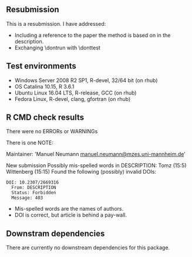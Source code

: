 ## Resubmission

This is a resubmission. I have addressed:

* Including a reference to the  paper the method is based on in the description.
* Exchanging \dontrun with \donttest

## Test environments

* Windows Server 2008 R2 SP1, R-devel, 32/64 bit (on rhub)
* OS Catalina 10.15, R 3.6.1
* Ubuntu Linux 16.04 LTS, R-release, GCC (on rhub)
* Fedora Linux, R-devel, clang, gfortran (on rhub)


## R CMD check results
There were no ERRORs or WARNINGs

There is one NOTE:

Maintainer: 'Manuel Neumann <manuel.neumann@mzes.uni-mannheim.de>'
  
  
  New submission
  Possibly mis-spelled words in DESCRIPTION:
    Tomz (15:5)
    Wittenberg (15:15)
  Found the following (possibly) invalid DOIs:
  
    DOI: 10.2307/2669316
      From: DESCRIPTION
      Status: Forbidden
      Message: 403

* Mis-spelled words are the names of authors.
* DOI is correct, but article is behind a pay-wall.



## Downstram dependencies
There are currently no downstream dependencies for this package.

